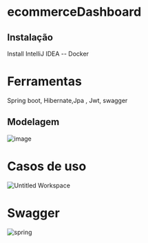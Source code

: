 # ecommerceDashboard

## Instalação
Install IntelliJ IDEA --
Docker

# Ferramentas 
Spring boot, Hibernate,Jpa 
, Jwt, swagger

## Modelagem
![image](https://user-images.githubusercontent.com/84036932/199881179-4f626438-2d65-49fc-b7a0-03a577a20fc3.png)


# Casos de uso
![Untitled Workspace](https://user-images.githubusercontent.com/84036932/199880269-02f59737-b46c-4a62-bf13-8a48ffd3c8e9.png)


# Swagger

![spring](https://user-images.githubusercontent.com/84036932/199614168-b9c98ced-4e35-4189-99cf-8197eb89c92b.png)


